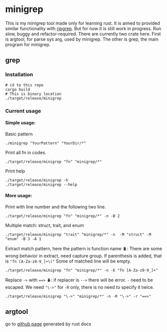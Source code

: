 # minigrep 

This is my minigrep tool made only for learning rust. It is aimed to provided similar functionality with [ripgrep](). But for now it is still work in progress. Run slow, buggy and refactor-required. There are currently two crate here. First is argtool, for parse sys arg, used by minigrep. The other is grep, the main program for minigrep.


## grep

### Installation

```shell
# cd to this repo
cargo build
# This is binary location
./target/release/minigrep
```

### Current usage

#### Simple usage:

Basic pattern

```shell
./minigrep "YourPattern" "YourDir/*"
```

Print all fn in codes. 
 
```shell
./target/release/minigrep "fn" "minigrep/*" 
```

Print help

```shell
./target/release/minigrep -h
./target/release/minigrep --help
```

#### More usage:

<style>
    r {color: Red}
</style>

Print with line number and the following two line. 

```shell
./target/release/minigrep "fn" "minigrep/*" -n -B 2
```

Multiple match: struct, trait, and enum

```shell
./target/release/minigrep "trait" "minigrep/*" -n  -M "struct" -M "enum" -B 3 -A 1
```

Extract match pattern, here the pattern is function name
🪲: There are some wrong behavior in extract, need capture group. If parenthesis is added, that is ```"fn [A-Za-z0-9_]+\("``` Some of matched line will be empty.

```shell
./target/release/minigrep "fn" "minigrep/*" -n -E "fn [A-Za-z0-9_]+"
```

Replace ```->``` with ```==>```
🪲: if replacer is ```-->``` there will be error. `-` need to be escaped. We need ```"\->"``` for ```-R``` only, there is no need to specify it twice.

```shell
./target/release/minigrep "\->" "minigrep/*" -n -R "\->" -r "==>"
```


## argtool
go to [github page](https://yilun-lee.github.io/minigrep/argtool/index.html) generated by rust docs



